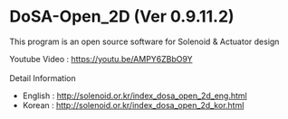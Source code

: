 # DoSA-Open_2D (Ver 0.9.11.2)

This program is an open source software for Solenoid &amp; Actuator design

Youtube Video : https://youtu.be/AMPY6ZBbO9Y
<br><br>
Detail Information
  - English : http://solenoid.or.kr/index_dosa_open_2d_eng.html
  - Korean  : http://solenoid.or.kr/index_dosa_open_2d_kor.html
<br><br>
<img src="http://www.solenoid.or.kr/openactuator/DoSA_Open/DoSA-Open_2D.png" border="0" alt="">
